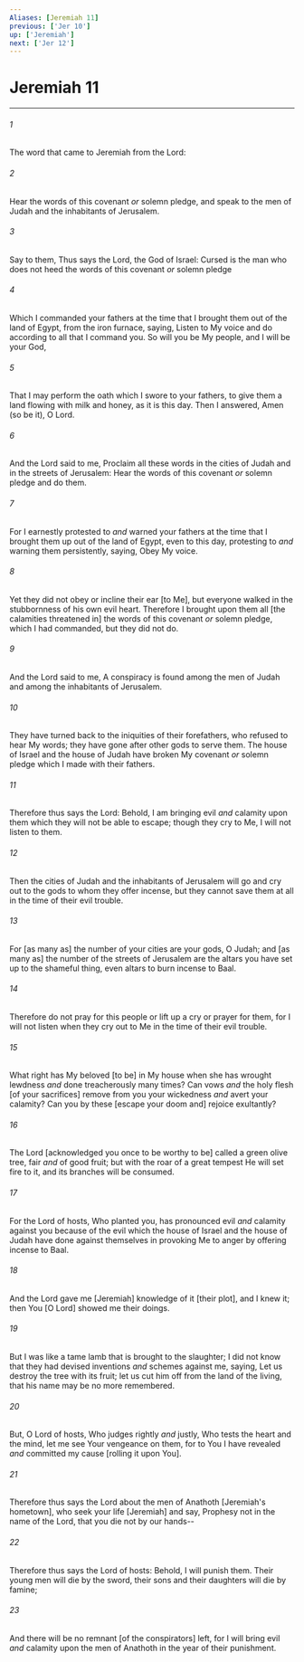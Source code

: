 ```yaml
---
Aliases: [Jeremiah 11]
previous: ['Jer 10']
up: ['Jeremiah']
next: ['Jer 12']
---
```

# Jeremiah 11

***














###### 1 






The word that came to Jeremiah from the Lord: 













###### 2 






Hear the words of this covenant _or_ solemn pledge, and speak to the men of Judah and the inhabitants of Jerusalem. 













###### 3 






Say to them, Thus says the Lord, the God of Israel: Cursed is the man who does not heed the words of this covenant _or_ solemn pledge 













###### 4 






Which I commanded your fathers at the time that I brought them out of the land of Egypt, from the iron furnace, saying, Listen to My voice and do according to all that I command you. So will you be My people, and I will be your God, 













###### 5 






That I may perform the oath which I swore to your fathers, to give them a land flowing with milk and honey, as it is this day. Then I answered, Amen (so be it), O Lord. 













###### 6 






And the Lord said to me, Proclaim all these words in the cities of Judah and in the streets of Jerusalem: Hear the words of this covenant _or_ solemn pledge and do them. 













###### 7 






For I earnestly protested to _and_ warned your fathers at the time that I brought them up out of the land of Egypt, even to this day, protesting to _and_ warning them persistently, saying, Obey My voice. 













###### 8 






Yet they did not obey or incline their ear [to Me], but everyone walked in the stubbornness of his own evil heart. Therefore I brought upon them all [the calamities threatened in] the words of this covenant _or_ solemn pledge, which I had commanded, but they did not do. 













###### 9 






And the Lord said to me, A conspiracy is found among the men of Judah and among the inhabitants of Jerusalem. 













###### 10 






They have turned back to the iniquities of their forefathers, who refused to hear My words; they have gone after other gods to serve them. The house of Israel and the house of Judah have broken My covenant _or_ solemn pledge which I made with their fathers. 













###### 11 






Therefore thus says the Lord: Behold, I am bringing evil _and_ calamity upon them which they will not be able to escape; though they cry to Me, I will not listen to them. 













###### 12 






Then the cities of Judah and the inhabitants of Jerusalem will go and cry out to the gods to whom they offer incense, but they cannot save them at all in the time of their evil trouble. 













###### 13 






For [as many as] the number of your cities are your gods, O Judah; and [as many as] the number of the streets of Jerusalem are the altars you have set up to the shameful thing, even altars to burn incense to Baal. 













###### 14 






Therefore do not pray for this people or lift up a cry or prayer for them, for I will not listen when they cry out to Me in the time of their evil trouble. 













###### 15 






What right has My beloved [to be] in My house when she has wrought lewdness _and_ done treacherously many times? Can vows _and_ the holy flesh [of your sacrifices] remove from you your wickedness _and_ avert your calamity? Can you by these [escape your doom and] rejoice exultantly? 













###### 16 






The Lord [acknowledged you once to be worthy to be] called a green olive tree, fair _and_ of good fruit; but with the roar of a great tempest He will set fire to it, and its branches will be consumed. 













###### 17 






For the Lord of hosts, Who planted you, has pronounced evil _and_ calamity against you because of the evil which the house of Israel and the house of Judah have done against themselves in provoking Me to anger by offering incense to Baal. 













###### 18 






And the Lord gave me [Jeremiah] knowledge of it [their plot], and I knew it; then You [O Lord] showed me their doings. 













###### 19 






But I was like a tame lamb that is brought to the slaughter; I did not know that they had devised inventions _and_ schemes against me, saying, Let us destroy the tree with its fruit; let us cut him off from the land of the living, that his name may be no more remembered. 













###### 20 






But, O Lord of hosts, Who judges rightly _and_ justly, Who tests the heart and the mind, let me see Your vengeance on them, for to You I have revealed _and_ committed my cause [rolling it upon You]. 













###### 21 






Therefore thus says the Lord about the men of Anathoth [Jeremiah's hometown], who seek your life [Jeremiah] and say, Prophesy not in the name of the Lord, that you die not by our hands-- 













###### 22 






Therefore thus says the Lord of hosts: Behold, I will punish them. Their young men will die by the sword, their sons and their daughters will die by famine; 













###### 23 






And there will be no remnant [of the conspirators] left, for I will bring evil _and_ calamity upon the men of Anathoth in the year of their punishment.

